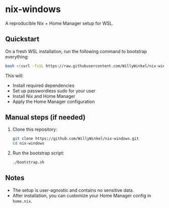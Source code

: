 # nix-windows

A reproducible Nix + Home Manager setup for WSL.

## Quickstart

On a fresh WSL installation, run the following command to bootstrap everything:

```sh
bash <(curl -fsSL https://raw.githubusercontent.com/WillyWinkel/nix-windows/main/bootstrap.sh)
```

This will:
- Install required dependencies
- Set up passwordless sudo for your user
- Install Nix and Home Manager
- Apply the Home Manager configuration

## Manual steps (if needed)

1. Clone this repository:
   ```sh
   git clone https://github.com/WillyWinkel/nix-windows.git
   cd nix-windows
   ```
2. Run the bootstrap script:
   ```sh
   ./bootstrap.sh
   ```

## Notes

- The setup is user-agnostic and contains no sensitive data.
- After installation, you can customize your Home Manager config in `home.nix`.
